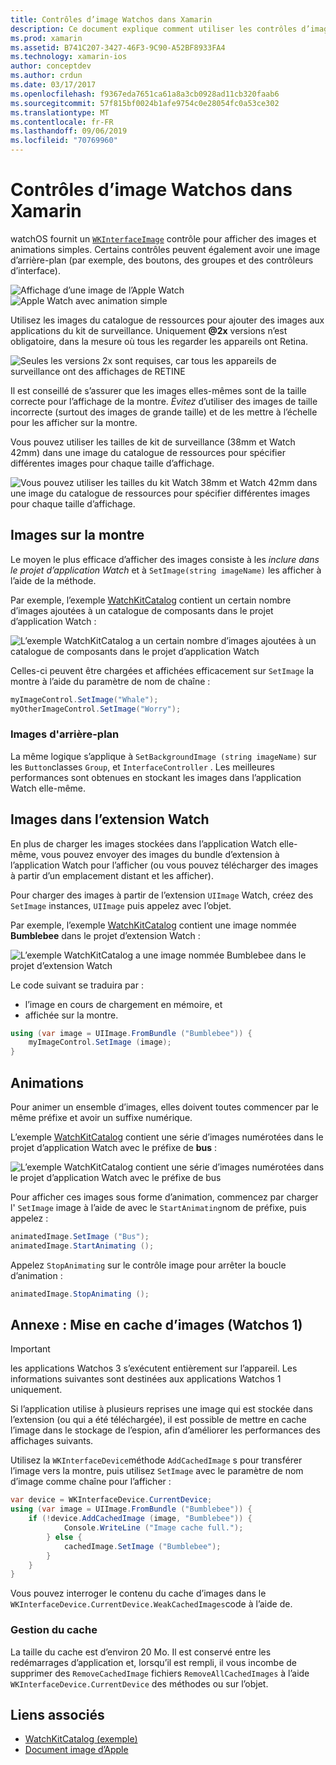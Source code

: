 ```yaml
---
title: Contrôles d’image Watchos dans Xamarin
description: Ce document explique comment utiliser les contrôles d’image dans une application Watchos générée avec Xamarin. Il traite du contrôle WKInterfaceImage, de la méthode SetImage, de l’ajout d’images à une extension Watch, d’animations et bien plus encore.
ms.prod: xamarin
ms.assetid: B741C207-3427-46F3-9C90-A52BF8933FA4
ms.technology: xamarin-ios
author: conceptdev
ms.author: crdun
ms.date: 03/17/2017
ms.openlocfilehash: f9367eda7651ca61a8a3cb0928ad11cb320faab6
ms.sourcegitcommit: 57f815bf0024b1afe9754c0e28054fc0a53ce302
ms.translationtype: MT
ms.contentlocale: fr-FR
ms.lasthandoff: 09/06/2019
ms.locfileid: "70769960"
---
```

# <a name="watchos-image-controls-in-xamarin"></a>Contrôles d’image Watchos dans Xamarin

watchOS fournit un [`WKInterfaceImage`](xref:WatchKit.WKInterfaceImage) contrôle pour afficher des images et animations simples. Certains contrôles peuvent également avoir une image d’arrière-plan (par exemple, des boutons, des groupes et des contrôleurs d’interface).

![](image-images/image-walkway.png "Affichage d’une image de l’Apple Watch") ![](image-images/image-animation.png "Apple Watch avec animation simple")
<!-- watch image courtesy of http://infinitapps.com/bezel/ -->

Utilisez les images du catalogue de ressources pour ajouter des images aux applications du kit de surveillance.
Uniquement **@2x** versions n’est obligatoire, dans la mesure où tous les regarder les appareils ont Retina.

![](image-images/asset-universal-sml.png "Seules les versions 2x sont requises, car tous les appareils de surveillance ont des affichages de RETINE")

Il est conseillé de s’assurer que les images elles-mêmes sont de la taille correcte pour l’affichage de la montre. *Évitez* d’utiliser des images de taille incorrecte (surtout des images de grande taille) et de les mettre à l’échelle pour les afficher sur la montre.

Vous pouvez utiliser les tailles de kit de surveillance (38mm et Watch 42mm) dans une image du catalogue de ressources pour spécifier différentes images pour chaque taille d’affichage.

![](image-images/asset-watch-sml.png "Vous pouvez utiliser les tailles du kit Watch 38mm et Watch 42mm dans une image du catalogue de ressources pour spécifier différentes images pour chaque taille d’affichage.")

## <a name="images-on-the-watch"></a>Images sur la montre

Le moyen le plus efficace d’afficher des images consiste à les *inclure dans le projet d’application Watch* et à `SetImage(string imageName)` les afficher à l’aide de la méthode.

Par exemple, l’exemple [WatchKitCatalog](https://docs.microsoft.com/samples/xamarin/ios-samples/watchos-watchkitcatalog/) contient un certain nombre d’images ajoutées à un catalogue de composants dans le projet d’application Watch :

![](image-images/asset-whale-sml.png "L’exemple WatchKitCatalog a un certain nombre d’images ajoutées à un catalogue de composants dans le projet d’application Watch")

Celles-ci peuvent être chargées et affichées efficacement sur `SetImage` la montre à l’aide du paramètre de nom de chaîne :

```csharp
myImageControl.SetImage("Whale");
myOtherImageControl.SetImage("Worry");
```

### <a name="background-images"></a>Images d'arrière-plan

La même logique s’applique à `SetBackgroundImage (string imageName)` sur les `Button`classes `Group`, et `InterfaceController` . Les meilleures performances sont obtenues en stockant les images dans l’application Watch elle-même.

## <a name="images-in-the-watch-extension"></a>Images dans l’extension Watch

En plus de charger les images stockées dans l’application Watch elle-même, vous pouvez envoyer des images du bundle d’extension à l’application Watch pour l’afficher (ou vous pouvez télécharger des images à partir d’un emplacement distant et les afficher).

Pour charger des images à partir de l’extension `UIImage` Watch, créez des `SetImage` instances, `UIImage` puis appelez avec l’objet.

Par exemple, l’exemple [WatchKitCatalog](https://docs.microsoft.com/samples/xamarin/ios-samples/watchos-watchkitcatalog) contient une image nommée **Bumblebee** dans le projet d’extension Watch :

![](image-images/asset-bumblebee-sml.png "L’exemple WatchKitCatalog a une image nommée Bumblebee dans le projet d’extension Watch")

Le code suivant se traduira par :

- l’image en cours de chargement en mémoire, et
- affichée sur la montre.

```csharp
using (var image = UIImage.FromBundle ("Bumblebee")) {
    myImageControl.SetImage (image);
}
```

## <a name="animations"></a>Animations

Pour animer un ensemble d’images, elles doivent toutes commencer par le même préfixe et avoir un suffixe numérique.

L’exemple [WatchKitCatalog](https://docs.microsoft.com/samples/xamarin/ios-samples/watchos-watchkitcatalog) contient une série d’images numérotées dans le projet d’application Watch avec le préfixe de **bus** :

![](image-images/asset-bus-animation-sml.png "L’exemple WatchKitCatalog contient une série d’images numérotées dans le projet d’application Watch avec le préfixe de bus")

Pour afficher ces images sous forme d’animation, commencez par charger l' `SetImage` image à l’aide de avec le `StartAnimating`nom de préfixe, puis appelez :

```csharp
animatedImage.SetImage ("Bus");
animatedImage.StartAnimating ();
```

Appelez `StopAnimating` sur le contrôle image pour arrêter la boucle d’animation :

```csharp
animatedImage.StopAnimating ();
```

<a name="cache" />

## <a name="appendix-caching-images-watchos-1"></a>Annexe : Mise en cache d’images (Watchos 1)

> [!IMPORTANT]
> les applications Watchos 3 s’exécutent entièrement sur l’appareil. Les informations suivantes sont destinées aux applications Watchos 1 uniquement.

Si l’application utilise à plusieurs reprises une image qui est stockée dans l’extension (ou qui a été téléchargée), il est possible de mettre en cache l’image dans le stockage de l’espion, afin d’améliorer les performances des affichages suivants.

Utilisez la `WKInterfaceDevice`méthode `AddCachedImage` s pour transférer l’image vers la montre, puis utilisez `SetImage` avec le paramètre de nom d’image comme chaîne pour l’afficher :

```csharp
var device = WKInterfaceDevice.CurrentDevice;
using (var image = UIImage.FromBundle ("Bumblebee")) {
    if (!device.AddCachedImage (image, "Bumblebee")) {
            Console.WriteLine ("Image cache full.");
        } else {
            cachedImage.SetImage ("Bumblebee");
        }
    }
}
```

Vous pouvez interroger le contenu du cache d’images dans le `WKInterfaceDevice.CurrentDevice.WeakCachedImages`code à l’aide de.

### <a name="managing-the-cache"></a>Gestion du cache

La taille du cache est d’environ 20 Mo. Il est conservé entre les redémarrages d’application et, lorsqu’il est rempli, il vous incombe de supprimer des `RemoveCachedImage` fichiers `RemoveAllCachedImages` à l’aide `WKInterfaceDevice.CurrentDevice` des méthodes ou sur l’objet.

## <a name="related-links"></a>Liens associés

- [WatchKitCatalog (exemple)](https://docs.microsoft.com/samples/xamarin/ios-samples/watchos-watchkitcatalog)
- [Document image d’Apple](https://developer.apple.com/documentation/watchkit/wkinterfaceimage)
